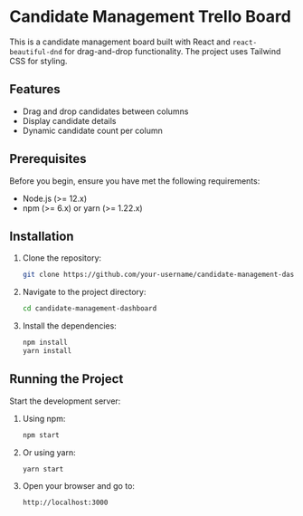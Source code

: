 # Candidate Management Trello Board

This is a candidate management board built with React and `react-beautiful-dnd` for drag-and-drop functionality. The project uses Tailwind CSS for styling.

## Features

- Drag and drop candidates between columns
- Display candidate details
- Dynamic candidate count per column

## Prerequisites

Before you begin, ensure you have met the following requirements:

- Node.js (>= 12.x)
- npm (>= 6.x) or yarn (>= 1.22.x)

## Installation

1. Clone the repository:

   ```sh
   git clone https://github.com/your-username/candidate-management-dashboard.git

2. Navigate to the project directory:

   ```sh
   cd candidate-management-dashboard
   
3. Install the dependencies:
   ```sh
   npm install
   yarn install

## Running the Project
Start the development server:

1. Using npm:
   ```sh
   npm start

2. Or using yarn:
   ```sh
   yarn start

3. Open your browser and go to:
   ```sh
   http://localhost:3000



